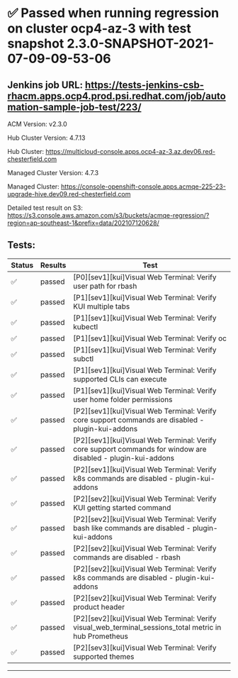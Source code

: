 # :white_check_mark: Passed when running regression on cluster ocp4-az-3 with test snapshot 2.3.0-SNAPSHOT-2021-07-09-09-53-06 

## Jenkins job URL: https://tests-jenkins-csb-rhacm.apps.ocp4.prod.psi.redhat.com/job/automation-sample-job-test/223/


ACM Version: v2.3.0

Hub Cluster Version: 4.7.13

Hub Cluster: https://multicloud-console.apps.ocp4-az-3.az.dev06.red-chesterfield.com

Managed Cluster Version: 4.7.3

Managed Cluster: https://console-openshift-console.apps.acmqe-225-23-upgrade-hive.dev09.red-chesterfield.com

Detailed test result on S3: https://s3.console.aws.amazon.com/s3/buckets/acmqe-regression/?region=ap-southeast-1&prefix=data/202107120628/

## Tests:

|Status|Results|Test|
|---|---|---|
| :white_check_mark: | passed | [P0][sev1][kui]Visual Web Terminal: Verify user path for rbash |
| :white_check_mark: | passed | [P1][sev1][kui]Visual Web Terminal: Verify KUI multiple tabs |
| :white_check_mark: | passed | [P1][sev1][kui]Visual Web Terminal: Verify kubectl |
| :white_check_mark: | passed | [P1][sev1][kui]Visual Web Terminal: Verify oc |
| :white_check_mark: | passed | [P1][sev1][kui]Visual Web Terminal: Verify subctl |
| :white_check_mark: | passed | [P1][sev1][kui]Visual Web Terminal: Verify supported CLIs can execute |
| :white_check_mark: | passed | [P1][sev1][kui]Visual Web Terminal: Verify user home folder permissions |
| :white_check_mark: | passed | [P2][sev1][kui]Visual Web Terminal: Verify core support commands are disabled - plugin-kui-addons |
| :white_check_mark: | passed | [P2][sev1][kui]Visual Web Terminal: Verify core support commands for window are disabled - plugin-kui-addons |
| :white_check_mark: | passed | [P2][sev1][kui]Visual Web Terminal: Verify k8s commands are disabled - plugin-kui-addons |
| :white_check_mark: | passed | [P2][sev2][kui]Visual Web Terminal: Verify KUI getting started command |
| :white_check_mark: | passed | [P2][sev2][kui]Visual Web Terminal: Verify bash like commands are disabled - plugin-kui-addons |
| :white_check_mark: | passed | [P2][sev2][kui]Visual Web Terminal: Verify commands are disabled - rbash |
| :white_check_mark: | passed | [P2][sev2][kui]Visual Web Terminal: Verify k8s commands are disabled - plugin-kui-addons |
| :white_check_mark: | passed | [P2][sev2][kui]Visual Web Terminal: Verify product header |
| :white_check_mark: | passed | [P2][sev2][kui]Visual Web Terminal: Verify visual_web_terminal_sessions_total metric in hub Prometheus |
| :white_check_mark: | passed | [P2][sev3][kui]Visual Web Terminal: Verify supported themes |


---

